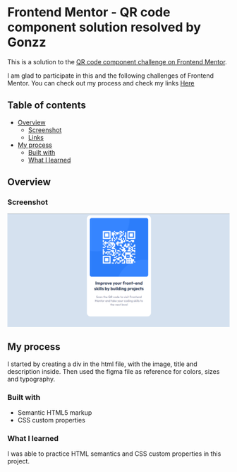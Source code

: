 # Frontend Mentor - QR code component solution resolved by Gonzz

This is a solution to the [QR code component challenge on Frontend Mentor](https://www.frontendmentor.io/challenges/qr-code-component-iux_sIO_H).

I am glad to participate in this and the following challenges of Frontend Mentor. You can check out my process and check my links [Here](https://josegonz.site) 

## Table of contents

- [Overview](#overview)
  - [Screenshot](#screenshot)
  - [Links](#links)
- [My process](#my-process)
  - [Built with](#built-with)
  - [What I learned](#what-i-learned)

## Overview

### Screenshot

![](./images/screenshot.png)

## My process

I started by creating a div in the html file, with the image, title and description inside. Then used the figma file as reference for colors, sizes and typography.

### Built with

- Semantic HTML5 markup
- CSS custom properties

### What I learned

I was able to practice HTML semantics and CSS custom properties in this project.
